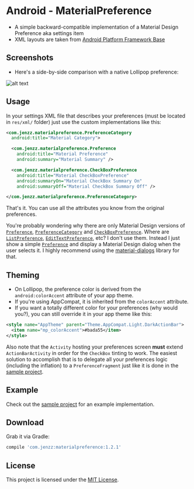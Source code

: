 Android - MaterialPreference
============================
* A simple backward-compatible implementation of a Material Design Preference aka settings item
* XML layouts are taken from [Android Platform Framework Base](https://github.com/android/platform_frameworks_base)

Screenshots
-----------
* Here's a side-by-side comparison with a native Lollipop preference:

![alt text](https://raw.github.com/jenzz/Android-MaterialPreference/master/assets/Screenshot1.png "Material Preference Screenshot")

Usage
-----
In your settings XML file that describes your preferences (must be located in `res/xml/` folder)
just use the custom implementations like this:

```xml
<com.jenzz.materialpreference.PreferenceCategory
  android:title="Material Category">

  <com.jenzz.materialpreference.Preference
    android:title="Material Preference"
    android:summary="Material Summary" />

  <com.jenzz.materialpreference.CheckBoxPreference
    android:title="Material CheckBoxPreference"
    android:summaryOn="Material CheckBox Summary On"
    android:summaryOff="Material CheckBox Summary Off" />

</com.jenzz.materialpreference.PreferenceCategory>
```

That's it. You can use all the attributes you know from the original preferences.

You're probably wondering why there are only Material Design versions
of [`Preference`](http://developer.android.com/reference/android/preference/Preference.html),
[`PreferenceCategory`](http://developer.android.com/reference/android/preference/PreferenceCategory.html)
and [`CheckBoxPreference`](http://developer.android.com/reference/android/preference/CheckBoxPreference.html).
Where are [`ListPreference`](http://developer.android.com/reference/android/preference/ListPreference.html),
[`EditTextPreference`](http://developer.android.com/reference/android/preference/EditTextPreference.html), etc?
I don't use them. Instead I just show a simple [`Preference`](http://developer.android.com/reference/android/preference/Preference.html)
and display a Material Design dialog when the user selects it.
I highly recommend using the [material-dialogs](https://github.com/afollestad/material-dialogs) library for that.

Theming
-------
* On Lollipop, the preference color is derived from the `android:colorAccent` attribute of your app theme.
* If you're using AppCompat, it is inherited from the `colorAccent` attribute.
* If you want a totally different color for your preferences (why would you?), you can still override it in your app theme like this:

```xml
<style name="AppTheme" parent="Theme.AppCompat.Light.DarkActionBar">
  <item name="mp_colorAccent">#bada55</item>
</style>
```

Also note that the `Activity` hosting your preferences screen **must** extend `ActionBarActivity` in order for the `CheckBox` tinting to work.
The easiest solution to accomplish that is to delegate all your preferences logic (including the inflation) to a `PreferenceFragment`
just like it is done in the [sample project](https://github.com/jenzz/Android-MaterialPreference/tree/master/sample).

Example
-------
Check out the [sample project](https://github.com/jenzz/Android-MaterialPreference/tree/master/sample) for an example implementation.

Download
--------

Grab it via Gradle:

```groovy
compile 'com.jenzz:materialpreference:1.2.1'
```

License
-------
This project is licensed under the [MIT License](https://raw.githubusercontent.com/jenzz/Android-MaterialPreference/master/LICENSE).